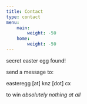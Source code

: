 ```yaml
---
title: Contact
type: contact
menu:
    main:
        weight: -50
    home:
        weight: -50
---
```


secret easter egg found!

send a message to:

easteregg [at] knz [dot] cx

to win *absolutely nothing at all*

